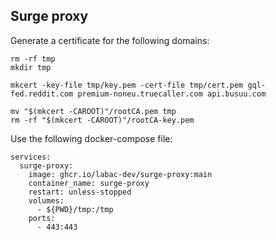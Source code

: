 ## Surge proxy

Generate a certificate for the following domains:

```
rm -rf tmp
mkdir tmp

mkcert -key-file tmp/key.pem -cert-file tmp/cert.pem gql-fed.reddit.com premium-noneu.truecaller.com api.busuu.com

mv "$(mkcert -CAROOT)"/rootCA.pem tmp
rm -rf "$(mkcert -CAROOT)"/rootCA-key.pem
```

Use the following docker-compose file:

```
services:
  surge-proxy:
    image: ghcr.io/labac-dev/surge-proxy:main
    container_name: surge-proxy
    restart: unless-stopped
    volumes:
      - ${PWD}/tmp:/tmp
    ports:
      - 443:443
```
